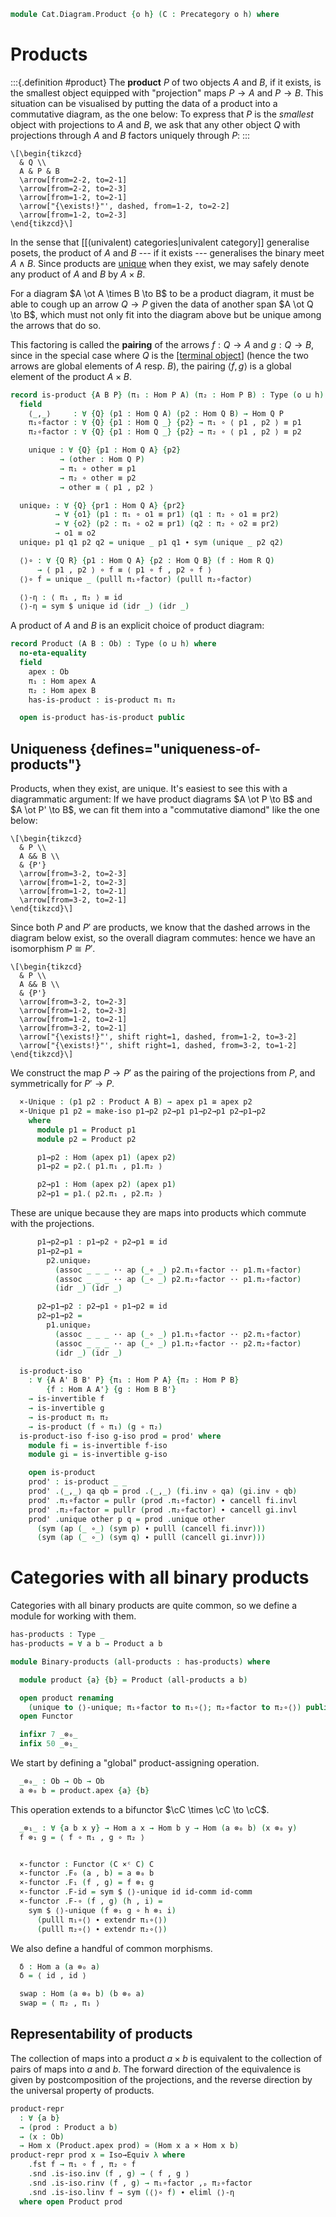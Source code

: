 <!--
```agda
open import Cat.Instances.Product
open import Cat.Prelude
```
-->

```agda
module Cat.Diagram.Product {o h} (C : Precategory o h) where
```

<!--
```agda
open import Cat.Reasoning C
private variable
  A B a b c d : Ob
```
-->

# Products

:::{.definition #product}
The **product** $P$ of two objects $A$ and $B$, if it exists, is the
smallest object equipped with "projection" maps $P \to A$ and $P \to B$.
This situation can be visualised by putting the data of a product into a
commutative diagram, as the one below: To express that $P$ is the
_smallest_ object with projections to $A$ and $B$, we ask that any other
object $Q$ with projections through $A$ and $B$ factors uniquely through
$P$:
:::

~~~{.quiver}
\[\begin{tikzcd}
  & Q \\
  A & P & B
  \arrow[from=2-2, to=2-1]
  \arrow[from=2-2, to=2-3]
  \arrow[from=1-2, to=2-1]
  \arrow["{\exists!}"', dashed, from=1-2, to=2-2]
  \arrow[from=1-2, to=2-3]
\end{tikzcd}\]
~~~

In the sense that [[(univalent) categories|univalent category]]
generalise posets, the product of $A$ and $B$ --- if it exists ---
generalises the binary meet $A \wedge B$. Since products are
[unique](#uniqueness) when they exist, we may safely denote any product
of $A$ and $B$ by $A \times B$.

For a diagram $A \ot A \times B \to B$ to be a product diagram, it must
be able to cough up an arrow $Q \to P$ given the data of another span $A
\ot Q \to B$, which must not only fit into the diagram above but be
unique among the arrows that do so.

This factoring is called the **pairing** of the arrows $f : Q \to A$ and
$g : Q \to B$, since in the special case where $Q$ is the [[terminal
object]] (hence the two arrows are global elements of $A$ resp. $B$),
the pairing $\langle f, g \rangle$ is a global element of the product $A
\times B$.

[terminal object]: Cat.Diagram.Terminal.html

```agda
record is-product {A B P} (π₁ : Hom P A) (π₂ : Hom P B) : Type (o ⊔ h) where
  field
    ⟨_,_⟩     : ∀ {Q} (p1 : Hom Q A) (p2 : Hom Q B) → Hom Q P
    π₁∘factor : ∀ {Q} {p1 : Hom Q _} {p2} → π₁ ∘ ⟨ p1 , p2 ⟩ ≡ p1
    π₂∘factor : ∀ {Q} {p1 : Hom Q _} {p2} → π₂ ∘ ⟨ p1 , p2 ⟩ ≡ p2

    unique : ∀ {Q} {p1 : Hom Q A} {p2}
           → (other : Hom Q P)
           → π₁ ∘ other ≡ p1
           → π₂ ∘ other ≡ p2
           → other ≡ ⟨ p1 , p2 ⟩

  unique₂ : ∀ {Q} {pr1 : Hom Q A} {pr2}
          → ∀ {o1} (p1 : π₁ ∘ o1 ≡ pr1) (q1 : π₂ ∘ o1 ≡ pr2)
          → ∀ {o2} (p2 : π₁ ∘ o2 ≡ pr1) (q2 : π₂ ∘ o2 ≡ pr2)
          → o1 ≡ o2
  unique₂ p1 q1 p2 q2 = unique _ p1 q1 ∙ sym (unique _ p2 q2)

  ⟨⟩∘ : ∀ {Q R} {p1 : Hom Q A} {p2 : Hom Q B} (f : Hom R Q)
      → ⟨ p1 , p2 ⟩ ∘ f ≡ ⟨ p1 ∘ f , p2 ∘ f ⟩
  ⟨⟩∘ f = unique _ (pulll π₁∘factor) (pulll π₂∘factor)

  ⟨⟩-η : ⟨ π₁ , π₂ ⟩ ≡ id
  ⟨⟩-η = sym $ unique id (idr _) (idr _)
```

A product of $A$ and $B$ is an explicit choice of product diagram:

```agda
record Product (A B : Ob) : Type (o ⊔ h) where
  no-eta-equality
  field
    apex : Ob
    π₁ : Hom apex A
    π₂ : Hom apex B
    has-is-product : is-product π₁ π₂

  open is-product has-is-product public

```

## Uniqueness {defines="uniqueness-of-products"}

<!--
```agda
module _ where
  open Product hiding (⟨_,_⟩ ; π₁ ; π₂ ; ⟨⟩∘)
```
-->

Products, when they exist, are unique. It's easiest to see this with a
diagrammatic argument: If we have product diagrams $A \ot P \to B$ and
$A \ot P' \to B$, we can fit them into a "commutative diamond" like the
one below:

~~~{.quiver}
\[\begin{tikzcd}
  & P \\
  A && B \\
  & {P'}
  \arrow[from=3-2, to=2-3]
  \arrow[from=1-2, to=2-3]
  \arrow[from=1-2, to=2-1]
  \arrow[from=3-2, to=2-1]
\end{tikzcd}\]
~~~

Since both $P$ and $P'$ are products, we know that the dashed arrows in
the diagram below exist, so the overall diagram commutes: hence we have
an isomorphism $P \cong P'$.

~~~{.quiver}
\[\begin{tikzcd}
  & P \\
  A && B \\
  & {P'}
  \arrow[from=3-2, to=2-3]
  \arrow[from=1-2, to=2-3]
  \arrow[from=1-2, to=2-1]
  \arrow[from=3-2, to=2-1]
  \arrow["{\exists!}"', shift right=1, dashed, from=1-2, to=3-2]
  \arrow["{\exists!}"', shift right=1, dashed, from=3-2, to=1-2]
\end{tikzcd}\]
~~~

We construct the map $P \to P'$ as the pairing of the projections from
$P$, and symmetrically for $P' \to P$.

```agda
  ×-Unique : (p1 p2 : Product A B) → apex p1 ≅ apex p2
  ×-Unique p1 p2 = make-iso p1→p2 p2→p1 p1→p2→p1 p2→p1→p2
    where
      module p1 = Product p1
      module p2 = Product p2

      p1→p2 : Hom (apex p1) (apex p2)
      p1→p2 = p2.⟨ p1.π₁ , p1.π₂ ⟩

      p2→p1 : Hom (apex p2) (apex p1)
      p2→p1 = p1.⟨ p2.π₁ , p2.π₂ ⟩
```

These are unique because they are maps into products which commute with
the projections.

```agda
      p1→p2→p1 : p1→p2 ∘ p2→p1 ≡ id
      p1→p2→p1 =
        p2.unique₂
          (assoc _ _ _ ·· ap (_∘ _) p2.π₁∘factor ·· p1.π₁∘factor)
          (assoc _ _ _ ·· ap (_∘ _) p2.π₂∘factor ·· p1.π₂∘factor)
          (idr _) (idr _)

      p2→p1→p2 : p2→p1 ∘ p1→p2 ≡ id
      p2→p1→p2 =
        p1.unique₂
          (assoc _ _ _ ·· ap (_∘ _) p1.π₁∘factor ·· p2.π₁∘factor)
          (assoc _ _ _ ·· ap (_∘ _) p1.π₂∘factor ·· p2.π₂∘factor)
          (idr _) (idr _)

  is-product-iso
    : ∀ {A A' B B' P} {π₁ : Hom P A} {π₂ : Hom P B}
        {f : Hom A A'} {g : Hom B B'}
    → is-invertible f
    → is-invertible g
    → is-product π₁ π₂
    → is-product (f ∘ π₁) (g ∘ π₂)
  is-product-iso f-iso g-iso prod = prod' where
    module fi = is-invertible f-iso
    module gi = is-invertible g-iso

    open is-product
    prod' : is-product _ _
    prod' .⟨_,_⟩ qa qb = prod .⟨_,_⟩ (fi.inv ∘ qa) (gi.inv ∘ qb)
    prod' .π₁∘factor = pullr (prod .π₁∘factor) ∙ cancell fi.invl
    prod' .π₂∘factor = pullr (prod .π₂∘factor) ∙ cancell gi.invl
    prod' .unique other p q = prod .unique other
      (sym (ap (_ ∘_) (sym p) ∙ pulll (cancell fi.invr)))
      (sym (ap (_ ∘_) (sym q) ∙ pulll (cancell gi.invr)))
```

# Categories with all binary products

Categories with all binary products are quite common, so we define
a module for working with them.

```agda
has-products : Type _
has-products = ∀ a b → Product a b

module Binary-products (all-products : has-products) where

  module product {a} {b} = Product (all-products a b)

  open product renaming
    (unique to ⟨⟩-unique; π₁∘factor to π₁∘⟨⟩; π₂∘factor to π₂∘⟨⟩) public
  open Functor

  infixr 7 _⊗₀_
  infix 50 _⊗₁_
```

We start by defining a "global" product-assigning operation.

```agda
  _⊗₀_ : Ob → Ob → Ob
  a ⊗₀ b = product.apex {a} {b}
```

This operation extends to a bifunctor $\cC \times \cC \to \cC$.

```agda
  _⊗₁_ : ∀ {a b x y} → Hom a x → Hom b y → Hom (a ⊗₀ b) (x ⊗₀ y)
  f ⊗₁ g = ⟨ f ∘ π₁ , g ∘ π₂ ⟩


  ×-functor : Functor (C ×ᶜ C) C
  ×-functor .F₀ (a , b) = a ⊗₀ b
  ×-functor .F₁ (f , g) = f ⊗₁ g
  ×-functor .F-id = sym $ ⟨⟩-unique id id-comm id-comm
  ×-functor .F-∘ (f , g) (h , i) =
    sym $ ⟨⟩-unique (f ⊗₁ g ∘ h ⊗₁ i)
      (pulll π₁∘⟨⟩ ∙ extendr π₁∘⟨⟩)
      (pulll π₂∘⟨⟩ ∙ extendr π₂∘⟨⟩)
```

We also define a handful of common morphisms.

```agda
  δ : Hom a (a ⊗₀ a)
  δ = ⟨ id , id ⟩

  swap : Hom (a ⊗₀ b) (b ⊗₀ a)
  swap = ⟨ π₂ , π₁ ⟩
```

<!--
```agda
  swap-is-iso : ∀ {a b} → is-invertible (swap {a} {b})
  swap-is-iso = make-invertible swap
    (unique₂ (pulll π₁∘⟨⟩ ∙ π₂∘⟨⟩) ((pulll π₂∘⟨⟩ ∙ π₁∘⟨⟩)) (idr _) (idr _))
    (unique₂ (pulll π₁∘⟨⟩ ∙ π₂∘⟨⟩) ((pulll π₂∘⟨⟩ ∙ π₁∘⟨⟩)) (idr _) (idr _))

  by-π₁ : ∀ {f f' : Hom a b} {g g' : Hom a c} → ⟨ f , g ⟩ ≡ ⟨ f' , g' ⟩ → f ≡ f'
  by-π₁ p = sym π₁∘⟨⟩ ∙ ap (π₁ ∘_) p ∙ π₁∘⟨⟩

  extend-π₁ : ∀ {f : Hom a b} {g : Hom a c} {h} → ⟨ f , g ⟩ ≡ h → f ≡ π₁ ∘ h
  extend-π₁ p = sym π₁∘⟨⟩ ∙ ap (π₁ ∘_) p

  by-π₂ : ∀ {f f' : Hom a b} {g g' : Hom a c} → ⟨ f , g ⟩ ≡ ⟨ f' , g' ⟩ → g ≡ g'
  by-π₂ p = sym π₂∘⟨⟩ ∙ ap (π₂ ∘_) p ∙ π₂∘⟨⟩

  extend-π₂ : ∀ {f : Hom a b} {g : Hom a c} {h} → ⟨ f , g ⟩ ≡ h → g ≡ π₂ ∘ h
  extend-π₂ p = sym π₂∘⟨⟩ ∙ ap (π₂ ∘_) p

  π₁-inv
    : ∀ {f : Hom (a ⊗₀ b) c} {g : Hom (a ⊗₀ b) d}
    → (⟨⟩-inv : is-invertible ⟨ f , g ⟩)
    → f ∘ is-invertible.inv ⟨⟩-inv ≡ π₁
  π₁-inv {f = f} {g = g} ⟨⟩-inv =
    pushl (sym π₁∘⟨⟩) ∙ elimr (is-invertible.invl ⟨⟩-inv)

  π₂-inv
    : ∀ {f : Hom (a ⊗₀ b) c} {g : Hom (a ⊗₀ b) d}
    → (⟨⟩-inv : is-invertible ⟨ f , g ⟩)
    → g ∘ is-invertible.inv ⟨⟩-inv ≡ π₂
  π₂-inv {f = f} {g = g} ⟨⟩-inv =
    pushl (sym π₂∘⟨⟩) ∙ elimr (is-invertible.invl ⟨⟩-inv)
```
-->

## Representability of products

The collection of maps into a product $a \times b$ is equivalent to
the collection of pairs of maps into $a$ and $b$. The forward direction
of the equivalence is given by postcomposition of the projections, and
the reverse direction by the universal property of products.

```agda
product-repr
  : ∀ {a b}
  → (prod : Product a b)
  → (x : Ob)
  → Hom x (Product.apex prod) ≃ (Hom x a × Hom x b)
product-repr prod x = Iso→Equiv λ where
    .fst f → π₁ ∘ f , π₂ ∘ f
    .snd .is-iso.inv (f , g) → ⟨ f , g ⟩
    .snd .is-iso.rinv (f , g) → π₁∘factor ,ₚ π₂∘factor
    .snd .is-iso.linv f → sym (⟨⟩∘ f) ∙ eliml ⟨⟩-η
  where open Product prod
```
